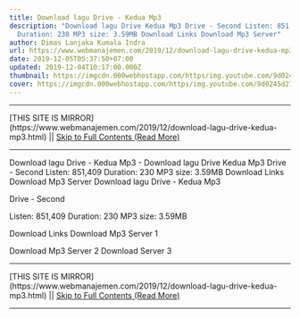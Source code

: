 ```yaml
---
title: Download lagu Drive - Kedua Mp3
description: "Download lagu Drive Kedua Mp3 Drive - Second Listen: 851,409
  Duration: 230 MP3 size: 3.59MB Download Links Download Mp3 Server"
author: Dimas Lanjaka Kumala Indra
url: https://www.webmanajemen.com/2019/12/download-lagu-drive-kedua-mp3.html
date: 2019-12-05T05:37:50+07:00
updated: 2019-12-04T10:17:00.000Z
thumbnail: https://imgcdn.000webhostapp.com/https/img.youtube.com/9d0245d21f3c4a7dbe2011c9203e2b02.jpeg
cover: https://imgcdn.000webhostapp.com/https/img.youtube.com/9d0245d21f3c4a7dbe2011c9203e2b02.jpeg
---
```


<hr/> [THIS SITE IS MIRROR](https://www.webmanajemen.com/2019/12/download-lagu-drive-kedua-mp3.html) || <a href="https://www.webmanajemen.com/2019/12/download-lagu-drive-kedua-mp3.html" rel="follow" class="button" id="read-more">Skip to Full Contents (Read More)</a> <hr/> Download lagu Drive - Kedua Mp3 - Download lagu Drive Kedua Mp3 Drive - Second Listen: 851,409 Duration: 230 MP3 size: 3.59MB Download Links Download Mp3 Server Download lagu Drive - Kedua Mp3

  Drive - Second 

  Listen: 851,409 
  Duration: 230 
  MP3 size: 3.59MB 

  Download Links 
  Download Mp3 Server 1 

  Download Mp3 Server 2 
  Download Server 3 

 <hr/> [THIS SITE IS MIRROR](https://www.webmanajemen.com/2019/12/download-lagu-drive-kedua-mp3.html) || <a href="https://www.webmanajemen.com/2019/12/download-lagu-drive-kedua-mp3.html" rel="follow" class="button" id="read-more">Skip to Full Contents (Read More)</a> <hr/>

<script>
    if (location.host.includes('dimaslanjaka12')) {
      location.replace('https://www.webmanajemen.com/2019/12/download-lagu-drive-kedua-mp3.html');
    }
  </script>
